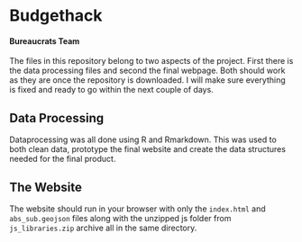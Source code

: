 # Budgethack 

#### Bureaucrats Team

The files in this repository belong to two aspects of the project. First there is the data processing files and second the final webpage. Both should work as they are once the repository is downloaded. I will make sure everything is fixed and ready to go within the next couple of days.


## Data Processing

Dataprocessing was all done using R and Rmarkdown. This was used to both clean data, prototype the final website and create the data structures needed for the final product.


## The Website

The website should run in your browser with only the `index.html` and `abs_sub.geojson` files along with the unzipped js folder from `js_libraries.zip` archive all in the same directory.


